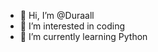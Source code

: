 - 👋 Hi, I’m @Duraall
- 👀 I’m interested in coding
- 🌱 I’m currently learning Python


<!---
Duraall/Duraall is a ✨ special ✨ repository because its `README.md` (this file) appears on your GitHub profile.
You can click the Preview link to take a look at your changes.
--->
